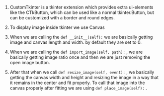 <p>

1. CustomTkinter is a tkinter extension which provides extra ui-elements like the CTkButton, which can be used like a normal tkinter.Button, but can be customized with a border and round edges.

2. To display image inside tkinter we use Canvas

3. When we are calling the `def __init__(self):` we are basically getting image and canvas length and width. by default they are set to 0.

4. When we are calling the `def import_image(self, path):` , we are basically getting image ratio once and then we are just removing the open image button.

5. After that when we call `def resize_image(self, event):` , we basically getting the canvas width and height and resizing the image in a way that it remains in the center and fit properly. To call that image into the canvas properly after fitting we are using `def place_image(self):` .
</p>